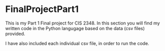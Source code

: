 # FinalProjectPart1

This is my Part 1 Final project for CIS 2348. In this section you will find my written code in the Python langugage based on the data (csv files) provided. 

I have also included each individual csv file, in order to run the code. 
